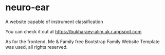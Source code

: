 # neuro-ear
A website capable of instrument classification

You can check it out at https://bukharaev-alim.uk.r.appspot.com

As for the frontend, Me & Family free Bootstrap Family Website Template was used, all rights reserved.
